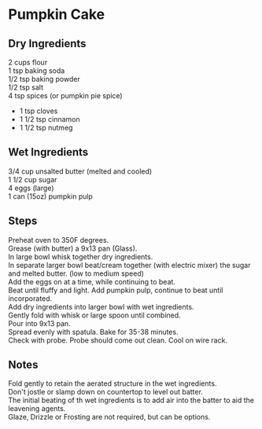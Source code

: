 # Pumpkin Cake

## Dry Ingredients
2 cups flour  
1 tsp baking soda  
1/2 tsp baking powder  
1/2 tsp salt  
4 tsp spices (or pumpkin pie spice) 
- 1 tsp cloves  
- 1 1/2 tsp cinnamon  
- 1 1/2 tsp nutmeg  


## Wet Ingredients
3/4 cup unsalted butter (melted and cooled)  
1 1/2 cup sugar  
4 eggs (large)  
1 can (15oz) pumpkin pulp  

## Steps
Preheat oven to 350F degrees.  
Grease (with butter) a 9x13 pan (Glass).  
In large bowl whisk together dry ingredients.  
In separate larger bowl beat/cream together (with electric mixer) the sugar and melted butter. (low to medium speed)  
Add the eggs on at a time, while continuing to beat.  
Beat until fluffy and light. 
Add pumpkin pulp, continue to beat until incorporated.  
Add dry ingredients into larger bowl with wet ingredients.  
Gently fold with whisk or large spoon until combined.  
Pour into 9x13 pan.  
Spread evenly with spatula. 
Bake for 35-38 minutes.  
Check with probe. Probe should come out clean. 
Cool on wire rack. 

## Notes
Fold gently to retain the aerated structure in the wet ingredients.   
Don't jostle or slamp down on countertop to level out batter.  
The initial beating of th wet ingredients is to add air into the batter to aid the leavening agents.  
Glaze, Drizzle or Frosting are not required, but can be options. 

